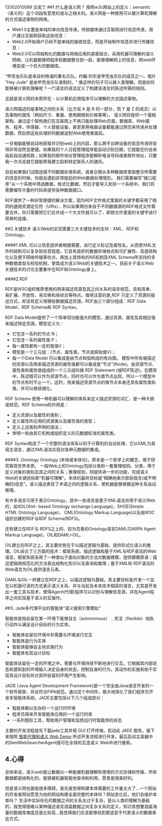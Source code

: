 13302010099  文奕丁
##1.什么是语义网？
按照w3c网站上的定义：semantic（语义的）这个词指有意思的或与之相关的。语义网是一种使用可以被计算机理解的方式描述事物的网络。

* Web1.0主要是单纯的单向信息传递，传统媒体通过互联网进行信息传递，用户通过互联网获取这些信息：
* Web2.0开始用户已经不是单纯的接收信息，而是开始制作信息并进行传播信息：
* Web3.0可以将结构化的数据与网络应用的紧密结合，采用机器可理解的语义网络，让机器能够把程序和数据整合到一起，能够理解网上的信息，把web环境变成一个巨大的数据库。

"甲壳虫乐队是来自利物浦的著名乐队。约翰.列农是甲壳虫乐队的成员之一。唱片 "Hey Jude" 是由甲壳虫乐队录制的。" 像这样的句子可以被人类理解。但是如何能够被计算机理解呢？一门语言的语法定义了构建该语言的陈述所需的规则。

这就是语义网的本质所在 - 以计算机应用程序可以理解的方式描述事物。

语义网描述的是事物之间的关系（比方说 A 是 B 的一部分，而 Y 是 Z 的成员）以及事物的属性（例如尺寸、重量、使用期限和价格等等）。
语义网将提供一个基础架构，通过这个架构我们在互联网上不再只能处理Web页面，数据库、Web服务、程序，传感器、个人智能设备，甚至家用电器设备都能通过网页来传递并处理数据，然后把这些处理好的数据送到Web使用者面前。

一旦电脑能够自动地获取并识别web上的内容，那么跨平台跨设备的信息传递将变得非常自然且便捷。如果我的个人日程管理程序能自动识别日期，它就能在约会来临前自动通知我；如果我的邮件地址管理程序能解析电话号码或者邮件地址，只要我一次点击就它就能帮我建立起和特定联系人的通讯。

目前如果我们试图连接不同数据处理系统，或者企图从多种数据库里面整合所需要的信息的时候，你就会遇到非常尴尬的Web数据处理情形。
我们需要编写“接口程序”从一个系统中筛选数据，格式化数据，然后才能导入到另一个系统中。我们将需要编写大量的代码来提供各种数据接口。

RDF提供了一种非常便捷的解决方案，因为RDF文件格式里面的关键字都采用了相同的通用资源定位符（URIs），所以如果两份来自于不同数据源的RDF格式文件需要合并，你只需要把它们合并成一个大文件就可以了，即把文件里面的关键字进行简单的连接。

##2.关键技术
语义Web的实现需要三大关键技术的支持：XML、RDF和Ontology。

####1.XML
可以让信息提供者根据需要，自行定义标记及属性名，从而使XML文件的结构可以复杂到任意程度。它具有良好的数据存储格式和可扩展性、高度结构化以及便于网络传输等优点，再加上其特有的NS机制及XML Schema所支持的多种数据类型与校验机制，使其成为语义Web的关键技术之一。目前关于语义Web关键技术的讨论主要集中在RDF和Ontology身上。

####2.RDF

RDF是W3C组织推荐使用的用来描述资源及其之间关系的语言规范，具有简单、易扩展、开放性、易交换和易综合等特点。值得注意的是,RDF 只定义了资源的描述方式，却没有定义用哪些数据描述资源。RDF由三个部分组成：RDF Data Model、RDF Schema和 RDF Syntax。

RDF Data Model提供了一个简单但功能强大的模型，通过资源、属性及其相应值来描述特定资源。模型定义为：

* 它包含一系列的节点 N；
* 它包含一系列属性类 P；
* 每一属性都有一定的取值V；
* 模型是一个三元组：{节点，属性类，节点或原始值V}；
* 每一个Data Model 可以看成是由节点和弧构成的有向图。
模型中所有被描述的资源以及用来描述资源的属性值都可以看成是“节点”(Node)。由资源节点、属性类和属性值组成的一个三元组叫做 RDF Statement (或RDF陈述)。在模型中，陈述既可以作为资源节点，同时也可以作为值节点出现，所以一个模型中的节点有时不止一个。这时，用来描述资源节点的值节点本身还具有属性类和值，并可以继续细化。

RDF Schema 使用一种机器可以理解的体系来定义描述资源的词汇，是一种大纲或规范。RDF Schema的作用是：

* 定义资源以及属性的类别；
* 定义属性所应用的资源类以及属性值的类型；
* 定义上述类别声明的语法；
* 申明一些由其它机构或组织定义的元数据标准的属性类。

RDF Syntax构造了一个完整的语法体系以利于计算机的自动处理，它以XML为其宿主语言，通过XML语法实现对各种元数据的集成。

####3. Ontology
Ontology (本体或本体论)，原本是一个哲学上的概念，用于研究客观世界本质。
一般Web上的Ontology包括分类和一套推理规则。分类，用于定义对象的类别及其之间的关系；推理规则，则提供进一步的功能，完成语义Web的关键目标即“机器可理解”。本体的最终目标是“精确地表示那些隐含(或不明确的)信息”。语义描述表现了术语之间的逻辑关系，使机器能够根据这种关系自动推理。

有许多语言可用于表示Ontology，其中一些语言是基于XML语法并用于语义Web的，如XOL(Xml-  based Ontology exchange Language)，SHOE(Simple HTML Ontology Language)， OML(Ontology Markup Language)以及由W3C组织创建的RDF与RDF Schema(RDFS)。

还有建立在RDF与 RDFS之上的、较为完善的Ontology语言DAML(DARPA Agent Markup Language)、OIL和DAML+OIL。

OIL建立在RDF之上，其主要优势在于以描述逻辑为基础，提供形式化语义的推理。OIL综合了三方面的技术：框架系统、描述逻辑和基于XML与RDF语法的Web语言。框架系统采用了一种类似于面向对象的方法对数据建模，提供建模原语；描述逻辑用规范化的方法表达结构化知识以及查询和推理；基于XML和 RDF语法的Web语言为OIL提供语言元素。

DAML与OIL一样建立在RDF之上，以描述逻辑为基础。其主要目标是开发一个旨在以机器可读的方式表示语义关系、并与当前及未来技术相容的语言，尤其是开发出一套工具与技术，使得Agent(代理)程序可以识别与理解信息源，并在Agent程序之间实现基于语义的互操作。

##3. Jade多代理平台的智能体“语义搜索引擎模拟”

智能体是指驻留在某一环境下能够自主（autonomous）﹑灵活（flexible）地执行动作以满足设计目标的行为实体。

* 智能体驻留在环境中并需要与环境进行交互
* 智能体是行为实体
* 智能体能够自主地实施行为
* 智能体有其设计目标

智能体驻留在一定的环境之中，需要与环境持续不断地进行交互。它根据其内部状态和感知到的环境输入决定自身的状态，控制自身的行为。其动作的实施有助于实现其设计目标并对其所驻留的环境产生影响。

JADE (Java Agent Development Framework)是一个完全由Java语言开发的一个软件框架，并且符合FIPA规范。通过这个中间件，极大地简化了我们程序员开发多智能体系统。JADE主要包括以下几个组成部分：

* 智能体赖以生存的一个运行时环境
* 程序员用来开发智能体应用的一个运行时库
* 一系列图形工具，帮助用户管理和监控运行时智能体的状态

主要的开发流程是先下载jade工具并用 GUI 打开终端，启动此 JADE 服务。接下来按照 [智能代理和语义 Web Demo](http://www.ibm.com/developerworks/cn/web/wa-intelligentage/index.html)
所述开发流程进行开发，最后启动主容器中的SemWebSearcherAgent就可在全球的互连语义 Web中进行搜索。

## 4.心得
总体来说，语义web能让数据以一种能被机器理解和使用的方式存储和传输，所有数据都是结构化的，能够被机器智能地查询和利用，愿景是很美好的。

但是语义网也面临很多障碍，首先我觉得构建本体需要的工作量太大了...一个网站的开发者网站愿意为他的网站构建全面完整的本体吗？网站变化后，他们会维护本体吗？
生活中实际存在的数据之间的关系太过于复杂，是以人类的理解为基础的，我觉得很难以某种描述语言涵盖数据之间复杂关系的定义，知识库想要涵盖海量的数据库难度还是比较高...我觉得我们应该能够找到更适宜于代表语义的数据表达方式。

